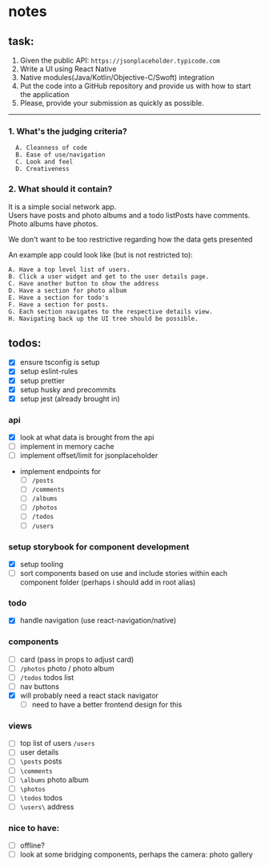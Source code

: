 # notes

## task:

1. Given the public API: `https://jsonplaceholder.typicode.com`
2. Write a UI using React Native
3. Native modules(Java/Kotlin/Objective-C/Swoft) integration
4. Put the code into a GitHub repository and provide us with how to start the application
5. Please, provide your submission as quickly as possible.

---

### 1. What's the judging criteria?

```
  A. Cleanness of code
  B. Ease of use/navigation
  C. Look and feel
  D. Creativeness
```

### 2. What should it contain?

It is a simple social network app.  
Users have posts and photo albums and a todo listPosts have comments. Photo albums have photos.

We don't want to be too restrictive regarding how the data gets presented

An example app could look like (but is not restricted to):

```
A. Have a top level list of users.
B. Click a user widget and get to the user details page.
C. Have another button to show the address
D. Have a section for photo album
E. Have a section for todo's
F. Have a section for posts.
G. Each section navigates to the respective details view.
H. Navigating back up the UI tree should be possible.
```

## todos:

- [x] ensure tsconfig is setup
- [x] setup eslint-rules
- [x] setup prettier
- [x] setup husky and precommits
- [x] setup jest (already brought in)

### api

- [x] look at what data is brought from the api
- [ ] implement in memory cache
- [ ] implement offset/limit for jsonplaceholder

- implement endpoints for
  - [ ] `/posts`
  - [ ] `/comments`
  - [ ] `/albums`
  - [ ] `/photos`
  - [ ] `/todos`
  - [ ] `/users`

### setup storybook for component development

- [x] setup tooling
- [ ] sort components based on use and include stories within each component folder (perhaps i should add in root alias)

### todo

- [x] handle navigation (use react-navigation/native)

### components

- [ ] card (pass in props to adjust card)
- [ ] `/photos` photo / photo album
- [ ] `/todos` todos list
- [ ] nav buttons
- [x] will probably need a react stack navigator
  - [ ] need to have a better frontend design for this

### views

- [ ] top list of users `/users`
- [ ] user details
- [ ] `\posts` posts
- [ ] `\comments`
- [ ] `\albums` photo album
- [ ] `\photos`
- [ ] `\todos` todos
- [ ] `\users\` address

### nice to have:

- [ ] offline?
- [ ] look at some bridging components, perhaps the camera: photo gallery
